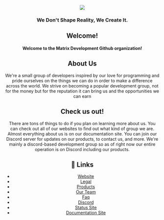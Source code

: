 <!DOCTYPE HTML>
<html>
  <body align="center">
    <div>
      <img src="https://cdn.discordapp.com/attachments/848600175705325599/932651096378318858/ezgif-2-d290285761.gif">
      <h3>We Don't Shape Reality, We Create It.</h3>
    </div>
    <div>
      <h2>Welcome!</h2>
      <h4>Welcome to the Matrix Development Github organization!</h4>
      <h2>About Us</h2>
      We're a small group of developers inspired by our love for programming and pride ourselves on the things we can do in order to make a difference across the world. We strive on becoming a popular development group, not for the money but for the reputation it can bring us and the opportunities we can earn</p>
    <h2>Check us out!</h2>
      There are tons of things to do if you plan on learning more about us. You can check out all of our websites to find out what kind of group we are. Almost everything about us is on our documentation site. You can join our Discord server for updates on our products, to contact us, and more. We're mainly a discord-based development group so as of right now our entire operation is on Discord including our products.
    </div>
    <div>
     <h2>🔗 Links</h2>
      <ul>
        <li><a href="https://matrixdev.xyz/?from=github?reason=clicked-link">Website</a></li>
        <li><a href="https://matrixdev.xyz/legal">Legal</a></li>
        <li><a href="https://matrixdev.xyz/products">Products</a></li>
        <li><a href="https://matrixdev.xyz/team">Our Team</a></li>
        <li><a href="https://matrixdev.xyz/#faq">Faq</a></li>
        <li><a href="https://discord.gg/mtx">Discord</a></li>
        <li><a href="https://status.matrixdev.xyz">Status Site</a></li>
        <li><a href="https://docs.matrixdev.xyz">Documentation Site</a></li>
      </ul>
    </div>
  </body>
  </html>